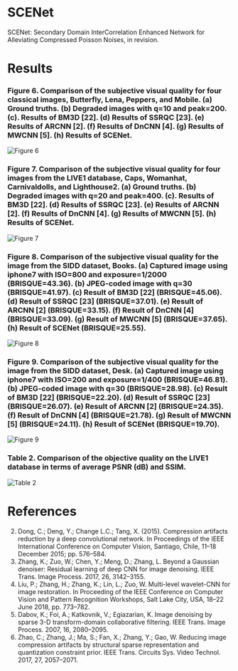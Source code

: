# SCENet
SCENet: Secondary Domain InterCorrelation Enhanced Network for Alleviating Compressed Poisson Noises, in revision. 

# Results

### Figure 6. Comparison of the subjective visual quality for four classical images, Butterfly, Lena, Peppers, and Mobile. (a) Ground truths. (b) Degraded images with q=10 and peak=200. (c). Results of BM3D [22]. (d) Results of SSRQC [23]. (e) Results of ARCNN [2]. (f) Results of DnCNN [4]. (g) Results of MWCNN [5]. (h) Results of SCENet.
![Figure 6](https://user-images.githubusercontent.com/46806852/56005829-64e1fa00-5d0d-11e9-9cfe-0d9d84d2cc30.png)

### Figure 7. Comparison of the subjective visual quality for four images from the LIVE1 database, Caps, Womanhat, Carnivaldolls, and Lighthouse2. (a) Ground truths. (b) Degraded images with q=20 and peak=400. (c). Results of BM3D [22]. (d) Results of SSRQC [23]. (e) Results of ARCNN [2]. (f) Results of DnCNN [4]. (g) Results of MWCNN [5]. (h) Results of SCENet.
![Figure 7](https://user-images.githubusercontent.com/46806852/56005830-657a9080-5d0d-11e9-8a4c-33b13953d174.png)

### Figure 8. Comparison of the subjective visual quality for the image from the SIDD dataset, Books. (a) Captured image using iphone7 with ISO=800 and exposure=1/2000 (BRISQUE=43.36). (b) JPEG-coded image with q=30 (BRISQUE=41.97). (c) Result of BM3D [22] (BRISQUE=45.06). (d) Result of SSRQC [23] (BRISQUE=37.01). (e) Result of ARCNN [2] (BRISQUE=33.15). (f) Result of DnCNN [4] (BRISQUE=33.09). (g) Result of MWCNN [5] (BRISQUE=37.65). (h) Result of SCENet (BRISQUE=25.55).
![Figure 8](https://user-images.githubusercontent.com/46806852/56005832-657a9080-5d0d-11e9-94d1-c4ed4a8432b6.png)

### Figure 9. Comparison of the subjective visual quality for the image from the SIDD dataset, Desk. (a) Captured image using iphone7 with ISO=200 and exposure=1/400 (BRISQUE=46.81). (b) JPEG-coded image with q=30 (BRISQUE=28.98). (c) Result of BM3D [22] (BRISQUE=22.20). (d) Result of SSRQC [23] (BRISQUE=26.07). (e) Result of ARCNN [2] (BRISQUE=24.35). (f) Result of DnCNN [4] (BRISQUE=21.78). (g) Result of MWCNN [5] (BRISQUE=24.11). (h) Result of SCENet (BRISQUE=19.70).
![Figure 9](https://user-images.githubusercontent.com/46806852/56005834-657a9080-5d0d-11e9-9c2e-93c038baf1cd.png)

### Table 2. Comparison of the objective quality on the LIVE1 database in terms of average PSNR (dB) and SSIM.
![Table 2](https://user-images.githubusercontent.com/46806852/56005836-66132700-5d0d-11e9-8386-3ce1ff6a5ed0.png)


# References

2.	Dong, C.; Deng, Y.; Change L.C.; Tang, X. (2015). Compression artifacts reduction by a deep convolutional network. In Proceedings of the IEEE International Conference on Computer Vision, Santiago, Chile, 11–18 December 2015; pp. 576–584.
4.	Zhang, K.; Zuo, W.; Chen, Y.; Meng, D.; Zhang, L. Beyond a Gaussian denoiser: Residual learning of deep CNN for image denoising. IEEE Trans. Image Process. 2017, 26, 3142–3155. 
5.	Liu, P.; Zhang, H.; Zhang, K.; Lin, L.; Zuo, W. Multi-level wavelet-CNN for image restoration. In Proceeding of the IEEE Conference on Computer Vision and Pattern Recognition Workshops, Salt Lake City, USA, 18–22 June 2018, pp. 773–782.
22.	Dabov, K.; Foi, A.; Katkovnik, V.; Egiazarian, K. Image denoising by sparse 3-D transform-domain collaborative filtering. IEEE Trans. Image Process. 2007, 16, 2080–2095.
23.	Zhao, C.; Zhang, J.; Ma, S.; Fan, X.; Zhang, Y.; Gao, W. Reducing image compression artifacts by structural sparse representation and quantization constraint prior. IEEE Trans. Circuits Sys. Video Technol. 2017, 27, 2057–2071.
